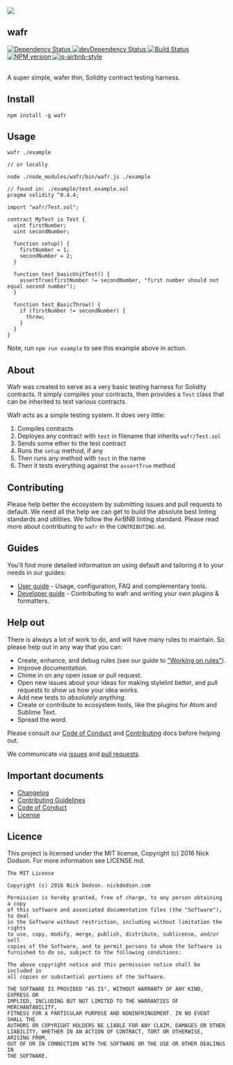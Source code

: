 <img src="https://github.com/SilentCicero/wafr/blob/master/assets/wafr-logo.png">

## wafr

<div>
  <!-- Dependency Status -->
  <a href="https://david-dm.org/SilentCicero/wafr">
    <img src="https://david-dm.org/SilentCicero/wafr.svg" alt="Dependency Status" />
  </a>

  <!-- devDependency Status -->
  <a href="https://david-dm.org/SilentCicero/wafr#info=devDependencies">
    <img src="https://david-dm.org/SilentCicero/wafr/status.svg" alt="devDependency Status" />
  </a>

  <!-- Build Status -->
  <a href="https://travis-ci.org/SilentCicero/wafr">
    <img src="https://travis-ci.org/SilentCicero/wafr.svg" alt="Build Status" />
  </a>

  <!-- Test Coverage
  <a href="https://coveralls.io/r/SilentCicero/wafr">
    <img src="https://coveralls.io/repos/github/SilentCicero/wafr/badge.svg" alt="Test Coverage" />
  </a>
   -->

  <!-- NPM Version -->
  <a href="https://www.npmjs.org/package/wafr">
    <img src="http://img.shields.io/npm/v/wafr.svg" alt="NPM version" />
  </a>

  <!-- Javascript Style -->
  <a href="http://airbnb.io/javascript/">
    <img src="https://img.shields.io/badge/code%20style-airbnb-brightgreen.svg" alt="js-airbnb-style" />
  </a>
</div>

<br />

A super simple, wafer thin, Solidity contract testing harness.

## Install

```
npm install -g wafr
```

## Usage

```
wafr ./example

// or locally

node ./node_modules/wafr/bin/wafr.js ./example
```

```
// found in: ./example/test.example.sol
pragma solidity ^0.4.4;

import "wafr/Test.sol";

contract MyTest is Test {
  uint firstNumber;
  uint secondNumber;

  function setup() {
    firstNumber = 1;
    secondNumber = 2;
  }

  function test_basicUnitTest() {
    assertTrue(firstNumber != secondNumber, "first number should not equal second number");
  }

  function test_BasicThrow() {
    if (firstNumber != secondNumber) {
      throw;
    }
  }
}
```

Note, run `npm run example` to see this example above in action.

## About

Wafr was created to serve as a very basic testing harness for Solidity contracts. It simply compiles your contracts, then provides a `Test` class that can be inherited to test various contracts.

Wafr acts as a simple testing system. It does very little:

1. Compiles contracts
2. Deployes any contract with `test` in filename that inherits `wafr/Test.sol`
3. Sends some ether to the test contract
4. Runs the `setup` method, if any
5. Then runs any method with `test` in the name
6. Then it tests everything against the `assertTrue` method

## Contributing

Please help better the ecosystem by submitting issues and pull requests to default. We need all the help we can get to build the absolute best linting standards and utilities. We follow the AirBNB linting standard. Please read more about contributing to `wafr` in the `CONTRIBUTING.md`.

## Guides

You'll find more detailed information on using default and tailoring it to your needs in our guides:

- [User guide](docs/user-guide.md) - Usage, configuration, FAQ and complementary tools.
- [Developer guide](docs/developer-guide.md) - Contributing to wafr and writing your own plugins & formatters.

## Help out

There is always a lot of work to do, and will have many rules to maintain. So please help out in any way that you can:

- Create, enhance, and debug rules (see our guide to ["Working on rules"](CONTRIBUTING.md)).
- Improve documentation.
- Chime in on any open issue or pull request.
- Open new issues about your ideas for making stylelint better, and pull requests to show us how your idea works.
- Add new tests to *absolutely anything*.
- Create or contribute to ecosystem tools, like the plugins for Atom and Sublime Text.
- Spread the word.

Please consult our [Code of Conduct](CODE_OF_CONDUCT.md) and [Contributing](.github/CONTRIBUTING.md) docs before helping out.

We communicate via [issues](https://github.com/SilentCicero/wafr/issues) and [pull requests](https://github.com/SilentCicero/wafr/pulls).

## Important documents

- [Changelog](CHANGELOG.md)
- [Contributing Guidelines](.github/CONTRIBUTING.md)
- [Code of Conduct](CODE_OF_CONDUCT.md)
- [License](https://raw.githubusercontent.com/SilentCicero/wafr/master/LICENSE)

## Licence

This project is licensed under the MIT license, Copyright (c) 2016 Nick Dodson. For more information see LICENSE.md.

```
The MIT License

Copyright (c) 2016 Nick Dodson. nickdodson.com

Permission is hereby granted, free of charge, to any person obtaining a copy
of this software and associated documentation files (the "Software"), to deal
in the Software without restriction, including without limitation the rights
to use, copy, modify, merge, publish, distribute, sublicense, and/or sell
copies of the Software, and to permit persons to whom the Software is
furnished to do so, subject to the following conditions:

The above copyright notice and this permission notice shall be included in
all copies or substantial portions of the Software.

THE SOFTWARE IS PROVIDED "AS IS", WITHOUT WARRANTY OF ANY KIND, EXPRESS OR
IMPLIED, INCLUDING BUT NOT LIMITED TO THE WARRANTIES OF MERCHANTABILITY,
FITNESS FOR A PARTICULAR PURPOSE AND NONINFRINGEMENT. IN NO EVENT SHALL THE
AUTHORS OR COPYRIGHT HOLDERS BE LIABLE FOR ANY CLAIM, DAMAGES OR OTHER
LIABILITY, WHETHER IN AN ACTION OF CONTRACT, TORT OR OTHERWISE, ARISING FROM,
OUT OF OR IN CONNECTION WITH THE SOFTWARE OR THE USE OR OTHER DEALINGS IN
THE SOFTWARE.
```
